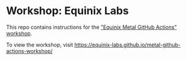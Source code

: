 # Workshop: Equinix Labs

<!---
Using this template in a new project? See CONTIBUTING.md for help.
--->

This repo contains instructions for the ["Equinix Metal GitHub Actions" workshop](https://equinix-labs.github.io/metal-github-actions-workshop/).

To view the workshop, visit <https://equinix-labs.github.io/metal-github-actions-workshop/>


